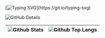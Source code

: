 [![Typing SVG](https://readme-typing-svg.demolab.com?font=Fira+Code&pause=1000&multiline=true&repeat=false&random=false&width=650&lines=%F0%9F%91%8B+Ol%C3%A1+me+chamo+Bruno+e+seja+bem-vindo+ao+meu+GitHub!)](https://git.io/typing-svg)

![GitHub Details](http://github-profile-summary-cards.vercel.app/api/cards/profile-details?username=Bruno-Gomes-QA&theme=transparent)

|![Github Stats](http://github-profile-summary-cards.vercel.app/api/cards/stats?username=Bruno-Gomes-QA&theme=transparent)|![Github Top Langs](http://github-profile-summary-cards.vercel.app/api/cards/repos-per-language?username=Bruno-Gomes-QA&theme=transparent)|
|-----------|-----------|

